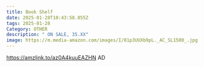 ```yaml
---
title: Book Shelf
date: 2025-01-28T10:43:58.855Z
tags: 2025-01-28
Category: OTHER
description: " ON SALE, 35.XX"
image: https://m.media-amazon.com/images/I/81p3UUXb9pL._AC_SL1500_.jpg
---
```

https://amzlink.to/az0A4kuuEAZHN   AD